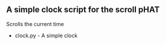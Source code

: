 ## A simple clock script for the scroll pHAT

Scrolls the current time

* clock.py - A simple clock
